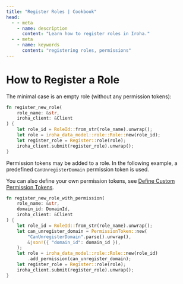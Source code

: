```yaml
---
title: "Register Roles | Cookbook"
head:
  - - meta
    - name: description
      content: "Learn how to register roles in Iroha."
  - - meta
    - name: keywords
      content: "registering roles, permissions"
---
```


# How to Register a Role

The minimal case is an empty role (without any permission tokens):

```rust
fn register_new_role(
    role_name: &str, 
    iroha_client: &Client
) {
    let role_id = RoleId::from_str(role_name).unwrap();
    let role = iroha_data_model::role::Role::new(role_id);
    let register_role = Register::role(role);
    iroha_client.submit(register_role).unwrap();
}
```

Permission tokens may be added to a role. In the following example,
a predefined `CanUnregisterDomain` permission token is used. 

You can also define your own permission tokens, 
see [Define Custom Permission Tokens](define-custom-permission-tokens.md).

```rust
fn register_new_role_with_permission(
    role_name: &str,
    domain_id: DomainId,
    iroha_client: &Client
) {
    let role_id = RoleId::from_str(role_name).unwrap();
    let can_unregister_domain = PermissionToken::new(
        "CanUnregisterDomain".parse().unwrap(),
        &json!({ "domain_id": domain_id }),
    );
    let role = iroha_data_model::role::Role::new(role_id)
        .add_permission(can_unregister_domain);
    let register_role = Register::role(role);
    iroha_client.submit(register_role).unwrap();
}
```
